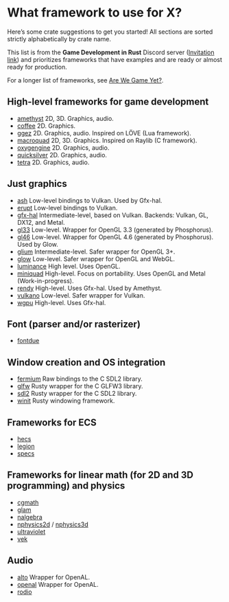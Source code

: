# What framework to use for X?

Here’s some crate suggestions to get you started! All sections are sorted strictly alphabetically by crate name.

This list is from the **Game Development in Rust** Discord server ([Invitation link](https://discord.gg/yNtPTb2)) and prioritizes frameworks that have examples and are ready or almost ready for production.

For a longer list of frameworks, see [Are We Game Yet?](https://arewegameyet.rs).

## High-level frameworks for game development

- [amethyst](https://docs.rs/amethyst) 2D, 3D. Graphics, audio.
- [coffee](https://docs.rs/coffee) 2D. Graphics.
- [ggez](https://docs.rs/ggez) 2D. Graphics, audio. Inspired on LÖVE (Lua framework).
- [macroquad](https://docs.rs/macroquad) 2D, 3D. Graphics. Inspired on Raylib (C framework).
- [oxygengine](https://docs.rs/oxygengine) 2D. Graphics, audio.
- [quicksilver](https://docs.rs/quicksilver) 2D. Graphics, audio.
- [tetra](https://docs.rs/tetra) 2D. Graphics, audio.

## Just graphics

- [ash](https://docs.rs/ash) Low-level bindings to Vulkan. Used by Gfx-hal.
- [erupt](https://docs.rs/erupt) Low-level bindings to Vulkan.
- [gfx-hal](https://docs.rs/gfx-hal) Intermediate-level, based on Vulkan. Backends: Vulkan, GL, DX12, and Metal.
- [gl33](https://docs.rs/gl33) Low-level. Wrapper for OpenGL 3.3 (generated by Phosphorus).
- [gl46](https://docs.rs/gl46) Low-level. Wrapper for OpenGL 4.6 (generated by Phosphorus). Used by Glow.
- [glium](https://docs.rs/glium) Intermediate-level. Safer wrapper for OpenGL 3+.
- [glow](https://docs.rs/glow) Low-level. Safer wrapper for OpenGL and WebGL.
- [luminance](https://docs.rs/luminance) High level. Uses OpenGL.
- [miniquad](https://docs.rs/miniquad) High-level. Focus on portability. Uses OpenGL and Metal (Work-in-progress).
- [rendy](https://docs.rs/rendy) High-level. Uses Gfx-hal. Used by Amethyst.
- [vulkano](https://docs.rs/vulkano) Low-level. Safer wrapper for Vulkan.
- [wgpu](https://docs.rs/wgpu) High-level. Uses Gfx-hal.

## Font (parser and/or rasterizer)

- [fontdue](https://docs.rs/fontdue)

## Window creation and OS integration

- [fermium](https://docs.rs/fermium) Raw bindings to the C SDL2 library.
- [glfw](https://docs.rs/glfw) Rusty wrapper for the C GLFW3 library.
- [sdl2](https://docs.rs/sdl2) Rusty wrapper for the C SDL2 library.
- [winit](https://docs.rs/winit) Rusty windowing framework.

## Frameworks for ECS

- [hecs](https://docs.rs/hecs)
- [legion](https://docs.rs/legion)
- [specs](https://docs.rs/specs)

## Frameworks for linear math (for 2D and 3D programming) and physics

- [cgmath](https://docs.rs/cgmath)
- [glam](https://docs.rs/glam)
- [nalgebra](https://docs.rs/nalgebra)
- [nphysics2d](https://docs.rs/nphysics2d) / [nphysics3d](https://docs.rs/nphysics3d)
- [ultraviolet](https://docs.rs/ultraviolet)
- [vek](https://docs.rs/vek)

## Audio

- [alto](https://docs.rs/alto) Wrapper for OpenAL.
- [openal](https://docs.rs/openal) Wrapper for OpenAL.
- [rodio](https://docs.rs/rodio)
